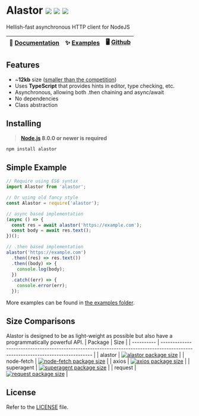 # Alastor <img src="https://badgen.net/npm/v/alastor?color=red&style=flat"> <img src="https://badgen.net/npm/dt/alastor?color=red&style=flat"> <img src="https://badgen.net/packagephobia/install/alastor?color=red&style=flat">

Hellish-fast asynchronous HTTP client for NodeJS

| 📖 [Documentation](https://alastor.js.org/globals) | ✨ [Examples](https://github.com/aidenybai/alastor/tree/master/examples) | 🖥️ [Github](https://github.com/aidenybai/alastor/) |
| -------------------------------------------------- | ------------------------------------------------------------------------ | -------------------------------------------------- |


## Features

- ~**12kb** size ([smaller than the competition](#size-comparisons))
- Uses **TypeScript** that provides hints in editor, type checking, etc.
- Asynchronous, allowing both .then chaining and async/await
- No dependencies
- Class abstraction

## Installing

> **[Node.js](https://nodejs.org/) 8.0.0 or newer is required**

```bash
npm install alastor
```

## Simple Example

```js
// Require using ES6 syntax
import Alastor from 'alastor';

// Or using old fancy style
const Alastor = require('alastor');

// async based implementation
(async () => {
  const res = await alastor('https://example.com');
  const body = await res.text();
})();

// .then based implementation
alastor('https://example.com')
  .then((res) => res.text())
  .then((body) => {
    console.log(body);
  })
  .catch((err) => {
    console.error(err);
  });
```

More examples can be found in [the examples folder](https://github.com/aidenybai/alastor/tree/master/examples).

## Size Comparisons

Alastor is designed to be as light-weight as possible but also have a programmatically powerful API.
| Package | Size |
| ---------- | ------------------------------------------------------------------------------------------------------------------------------- |
| alastor | [![alastor package size](https://badgen.net/packagephobia/install/alastor?style=flat)](https://packagephobia.now.sh/result?p=alastor) |
| node-fetch | [![node-fetch package size](https://badgen.net/packagephobia/install/node-fetch?style=flat)](https://packagephobia.now.sh/result?p=node-fetch) |
| axios | [![axios package size](https://badgen.net/packagephobia/install/axios?style=flat)](https://packagephobia.now.sh/result?p=axios) |
| superagent | [![superagent package size](https://badgen.net/packagephobia/install/superagent?style=flat)](https://packagephobia.now.sh/result?p=superagent) |
| request | [![request package size](https://badgen.net/packagephobia/install/request?style=flat)](https://packagephobia.now.sh/result?p=request) |

## License

Refer to the [LICENSE](LICENSE) file.
